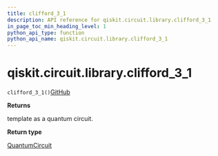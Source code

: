 ```yaml
---
title: clifford_3_1
description: API reference for qiskit.circuit.library.clifford_3_1
in_page_toc_min_heading_level: 1
python_api_type: function
python_api_name: qiskit.circuit.library.clifford_3_1
---
```


# qiskit.circuit.library.clifford\_3\_1

<span id="qiskit.circuit.library.clifford_3_1" />

`clifford_3_1()`[GitHub](https://github.com/qiskit/qiskit/tree/stable/0.19/qiskit/circuit/library/templates/clifford/clifford_3_1.py "view source code")

**Returns**

template as a quantum circuit.

**Return type**

[QuantumCircuit](qiskit.circuit.QuantumCircuit "qiskit.circuit.QuantumCircuit")

